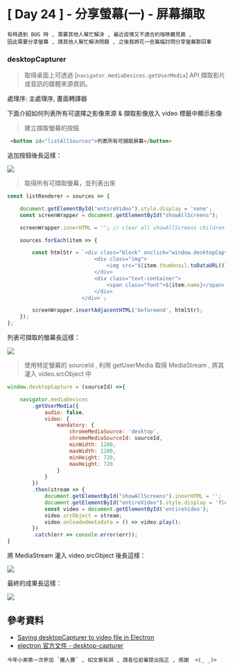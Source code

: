 # [ Day 24 ] - 分享螢幕(一) - 屏幕擷取

```
有時遇到 BUG 時 , 需要其他人幫忙解決 , 最近疫情又不適合約咖啡廳見面 , 
因此需要分享螢幕 , 請其他人幫忙解決問題 , 之後我將花一些篇幅討問分享螢幕那回事
```

### desktopCapturer

> 取得桌面上可透過 [`navigator.mediaDevices.getUserMedia`] API 擷取影片或音訊的媒體來源資訊。

處理序: 主處理序, 畫面轉譯器

下面介紹如何列表所有可選擇之影像來源 & 擷取影像放入 video 標籤中顯示影像

> 建立擷取螢幕的按鈕

```html
 <button id="listAllSources">列表所有可擷取屏幕</button>
```

追加按鈕後長這樣：

![](https://i.imgur.com/TVLm1EZ.png)

> 取得所有可擷取螢幕，並列表出來

```javascript
const listRenderer = sources => {

    document.getElementById("entireVideo").style.display = 'none';
    const screenWrapper = document.getElementById("showAllScreens");

    screenWrapper.innerHTML = ''; // clear all showAllScreens children

    sources.forEach(item => {

        const htmlStr = `<div class="block" onclick="window.desktopCapture('${item.id}')">
                            <div class="img">
                                <img src="${item.thumbnail.toDataURL()}" alt="圖片">
                            </div>
                            <div class="text-container">
                                <span class="font">${item.name}</span>
                            </div>
                        </div>`;

        screenWrapper.insertAdjacentHTML('beforeend', htmlStr);
    });
};
```

列表可擷取的螢幕長這樣：

![](https://i.imgur.com/zJ31hjP.png)

> 使用特定螢幕的 sourceId , 利用 getUserMedia 取得 MediaStream , 將其灌入 video.srcObject 中

```javascript
window.desktopCapture = (sourceId) =>{

    navigator.mediaDevices
        .getUserMedia({
            audio: false,
            video: {
                mandatory: {
                    chromeMediaSource: 'desktop',
                    chromeMediaSourceId: sourceId,
                    minWidth: 1280,
                    maxWidth: 1280,
                    minHeight: 720,
                    maxHeight: 720
                }
            }
        })
        .then(stream => {
            document.getElementById("showAllScreens").innerHTML = '';
            document.getElementById("entireVideo").style.display = 'flex';
            const video = document.getElementById('entireVideo');
            video.srcObject = stream;
            video.onloadedmetadata = () => video.play();
        })
        .catch(err => console.error(err));
}
```

將 MediaStream 灌入 video.srcObject 後長這樣：

![](https://i.imgur.com/ylLowFF.png)

最終的成果長這樣：

![](https://i.imgur.com/vzXRq8c.gif)

## 參考資料

- [Saving desktopCapturer to video file in Electron](https://stackoverflow.com/questions/36753288/saving-desktopcapturer-to-video-file-in-electron)
- [electron 官方文件 - desktop-capturer](https://www.electronjs.org/docs/api/desktop-capturer)

```
今年小弟第一次參加 `鐵人賽` , 如文章有誤 , 請各位前輩提出指正 , 感謝  <(_ _)>
```

